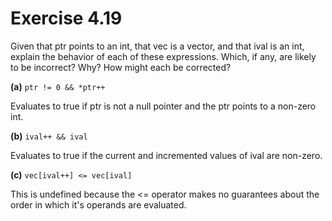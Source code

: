 Exercise 4.19
=============

Given that ptr points to an int, that vec is a vector<int>, and that ival is an int, explain the behavior of each of these expressions. Which, if any, are likely to be incorrect? Why? How might each be corrected?

**(a)** `ptr != 0 && *ptr++`

Evaluates to true if ptr is not a null pointer and the ptr points to a non-zero int.

**(b)** `ival++ && ival`

Evaluates to true if the current and incremented values of ival are non-zero.

**(c)** `vec[ival++] <= vec[ival]`

This is undefined because the <= operator makes no guarantees about the order in which it's operands are evaluated.

